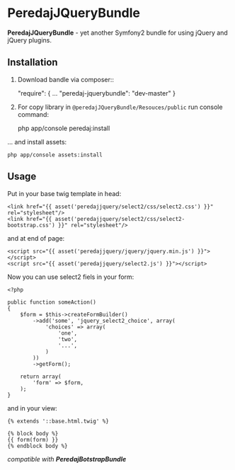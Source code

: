 PeredajJQueryBundle
===================

**PeredajJQueryBundle** - yet another Symfony2 bundle for using jQuery and jQuery plugins.

Installation
------------

1. Download bandle via composer::

    "require": {
        ...
        "peredaj-jquerybundle": "dev-master"
    }


2. For copy library in `@peredajJQueryBundle/Resouces/public` run console command:

    php app/console peredaj:install
    
... and install assets:

    php app/console assets:install
    

Usage
-----

Put in your base twig template in head:

    <link href="{{ asset('peredajjquery/select2/css/select2.css') }}" rel="stylesheet"/>
    <link href="{{ asset('peredajjquery/select2/css/select2-bootstrap.css') }}" rel="stylesheet"/>

and at end of page:

    <script src="{{ asset('peredajjquery/jquery/jquery.min.js') }}"></script>
    <script src="{{ asset('peredajjquery/select2.js') }}"></script>


Now you can use select2 fiels in your form:

    <?php
    
    public function someAction()
    {
        $form = $this->createFormBuilder()
            ->add('some', 'jquery_select2_choice', array(
                'choices' => array(
                    'one',
                    'two',
                    '...',
                )
            ))
            ->getForm();
            
        return array(
            'form' => $form,
        );
    }
    
and in your view:

    {% extends '::base.html.twig' %}
    
    {% block body %}
    {{ form(form) }}
    {% endblock body %}
    

_compatible with **PeredajBotstrapBundle**_
